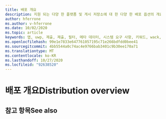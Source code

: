 ```yaml
---
title: 배포 개요
description: 지원 되는 다양 한 플랫폼 및 게시 저장소에 대 한 다양 한 배포 옵션의 개요입니다.
author: hferrone
ms.author: v-hferrone
ms.date: 10/02/2020
ms.topic: article
keywords: 앱, uwp, 제출, 제출, 필터, 메타 데이터, 시스템 요구 사항, 키워드, wack, 인증, 패키지, appx, 머천다이징
ms.openlocfilehash: 99e1e7833e647761057195c71e266bdfdd0bee41
ms.sourcegitcommit: 4bb5544a0c74ac4e9766bab3401c9b30ee170a71
ms.translationtype: MT
ms.contentlocale: ko-KR
ms.lasthandoff: 10/27/2020
ms.locfileid: "92638520"
---
```

# <a name="distribution-overview"></a><span data-ttu-id="f7be0-104">배포 개요</span><span class="sxs-lookup"><span data-stu-id="f7be0-104">Distribution overview</span></span>

## <a name="see-also"></a><span data-ttu-id="f7be0-105">참고 항목</span><span class="sxs-lookup"><span data-stu-id="f7be0-105">See also</span></span>